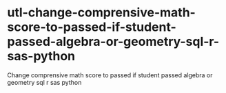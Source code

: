 # utl-change-comprensive-math-score-to-passed-if-student-passed-algebra-or-geometry-sql-r-sas-python
Change comprensive math score to passed if student passed algebra or geometry sql r sas python
